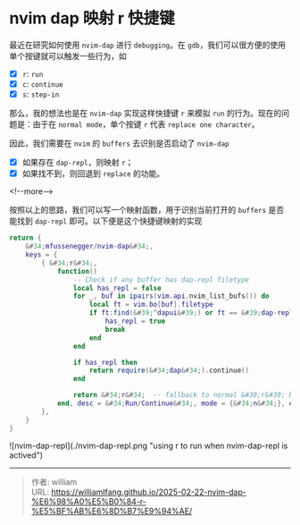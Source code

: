 # nvim dap 映射 r 快捷键


最近在研究如何使用 `nvim-dap` 进行 `debugging`。在 `gdb`，我们可以很方便的使用单个按键就可以触发一些行为，如

- [x] `r`: `run`
- [x] `c`: `continue`
- [x] `s`: `step-in`

那么，我的想法也是在 `nvim-dap` 实现这样快捷键 `r` 来模拟 `run` 的行为。现在的问题是：由于在 `normal mode`，单个按键 `r` 代表 `replace one character`。

因此，我们需要在 `nvim` 的 `buffers` 去识别是否启动了 `nvim-dap`

- [x] 如果存在 `dap-repl`，则映射 `r`；
- [x] 如果找不到，则回退到 `replace` 的功能。

&lt;!--more--&gt;

按照以上的思路，我们可以写一个映射函数，用于识别当前打开的 `buffers` 是否能找到 `dap-repl` 即可。以下便是这个快捷键映射的实现

```lua
return {
    &#34;mfussenegger/nvim-dap&#34;,
    keys = {
        { &#34;r&#34;,
            function()
                -- Check if any buffer has dap-repl filetype
                local has_repl = false
                for _, buf in ipairs(vim.api.nvim_list_bufs()) do
                    local ft = vim.bo[buf].filetype
                    if ft:find(&#39;^dapui&#39;) or ft == &#39;dap-repl&#39; then
                        has_repl = true
                        break
                    end
                end

                if has_repl then
                    return require(&#34;dap&#34;).continue()
                end

                return &#34;r&#34;  -- fallback to normal &#39;r&#39; behavior
            end, desc = &#34;Run/Continue&#34;, mode = {&#34;n&#34;}, expr = true
        },
    }
}
```

![nvim-dap-repl](./nvim-dap-repl.png &#34;using r to run when nvim-dap-repl is actived&#34;)


---

> 作者: william  
> URL: https://williamlfang.github.io/2025-02-22-nvim-dap-%E6%98%A0%E5%B0%84-r-%E5%BF%AB%E6%8D%B7%E9%94%AE/  

